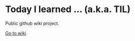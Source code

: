 # Today I learned ... (a.k.a. TIL)

Public github wiki project. 

[Go to wiki](https://github.com/steinkim/today-i-learned/wiki)
